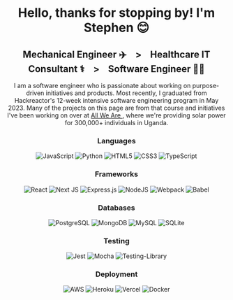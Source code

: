 <div align=center>

  <h1> Hello, thanks for stopping by! I'm Stephen 😊 </h1>
  <h2> Mechanical Engineer ✈️ &nbsp;&nbsp;  > &nbsp;&nbsp; Healthcare IT Consultant ⚕️  &nbsp;&nbsp;  > &nbsp;&nbsp; Software Engineer 👨‍💻</h2>
  
  <p> I am a software engineer who is passionate about working on purpose-driven initiatives and products. Most recently, I graduated from Hackreactor's 12-week intensive software engineering program in May 2023. Many of the projects on this page are from that course and initiatives I've been working on over at <a href="https://www.allweare.org"> All We Are </a>, where we're providing solar power for 300,000+ individuals in Uganda.
  
  </p>



  <h3> Languages </h3>

  ![JavaScript](https://img.shields.io/badge/javascript-%23323330.svg?style=for-the-badge&logo=javascript&logoColor=%23F7DF1E)
  ![Python](https://img.shields.io/badge/python-3670A0?style=for-the-badge&logo=python&logoColor=ffdd54)
  ![HTML5](https://img.shields.io/badge/html5-%23E34F26.svg?style=for-the-badge&logo=html5&logoColor=white) 
  ![CSS3](https://img.shields.io/badge/css3-%231572B6.svg?style=for-the-badge&logo=css3&logoColor=white) 
  ![TypeScript](https://img.shields.io/badge/typescript-%23007ACC.svg?style=for-the-badge&logo=typescript&logoColor=white)


   <h3> Frameworks </h3>

   ![React](https://img.shields.io/badge/react-%2320232a.svg?style=for-the-badge&logo=react&logoColor=%2361DAFB) 
   ![Next JS](https://img.shields.io/badge/Next-black?style=for-the-badge&logo=next.js&logoColor=white) 
   ![Express.js](https://img.shields.io/badge/express.js-%23404d59.svg?style=for-the-badge&logo=express&logoColor=%2361DAFB) 
   ![NodeJS](https://img.shields.io/badge/node.js-6DA55F?style=for-the-badge&logo=node.js&logoColor=white) 
   ![Webpack](https://img.shields.io/badge/webpack-%238DD6F9.svg?style=for-the-badge&logo=webpack&logoColor=black) 
   ![Babel](https://img.shields.io/badge/Babel-F9DC3e?style=for-the-badge&logo=babel&logoColor=black)

   <h3> Databases </h3> 

   ![PostgreSQL](https://img.shields.io/badge/postgres-%23316192.svg?style=for-the-badge&logo=postgresql&logoColor=white) 
   ![MongoDB](https://img.shields.io/badge/MongoDB-%234ea94b.svg?style=for-the-badge&logo=mongodb&logoColor=white) 
   ![MySQL](https://img.shields.io/badge/mysql-%2300f.svg?style=for-the-badge&logo=mysql&logoColor=white) 
   ![SQLite](https://img.shields.io/badge/sqlite-%2307405e.svg?style=for-the-badge&logo=sqlite&logoColor=white) 

   <h3> Testing </h3>

  ![Jest](https://img.shields.io/badge/-jest-%23C21325?style=for-the-badge&logo=jest&logoColor=white) 
  ![Mocha](https://img.shields.io/badge/-mocha-%238D6748?style=for-the-badge&logo=mocha&logoColor=white) 
  ![Testing-Library](https://img.shields.io/badge/-TestingLibrary-%23E33332?style=for-the-badge&logo=testing-library&logoColor=white)

   <h3> Deployment </h3> 

   ![AWS](https://img.shields.io/badge/AWS-%23FF9900.svg?style=for-the-badge&logo=amazon-aws&logoColor=white) 
   ![Heroku](https://img.shields.io/badge/heroku-%23430098.svg?style=for-the-badge&logo=heroku&logoColor=white) 
   ![Vercel](https://img.shields.io/badge/vercel-%23000000.svg?style=for-the-badge&logo=vercel&logoColor=white) 
   ![Docker](https://img.shields.io/badge/docker-%230db7ed.svg?style=for-the-badge&logo=docker&logoColor=white)

</div>





